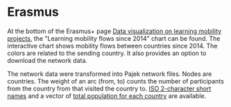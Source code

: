 # Erasmus

At the bottom of the Erasmus+ page 
[Data visualization on learning mobility projects](https://erasmus-plus.ec.europa.eu/resources-and-tools/factsheets-statistics-evaluations/statistics/data/learning-mobility-projects), the "Learning mobility flows since 2014" chart can be found.
The interactive chart shows mobility flows between countries since 2014. The colors are related to the sending country. It also provides an option to download the network data.

The network data were transformed into Pajek network files. 
Nodes are countries. The weight of an arc (from, to) counts the number of participants from the country from that visited the country to. [ISO 2-character short names](https://raw.githubusercontent.com/bavla/wNets/main/Data/ErasmusFlowsISO.nam) and a vector of [total population for each country](https://raw.githubusercontent.com/bavla/wNets/refs/heads/main/Data/PopTotal.vec) are available.
